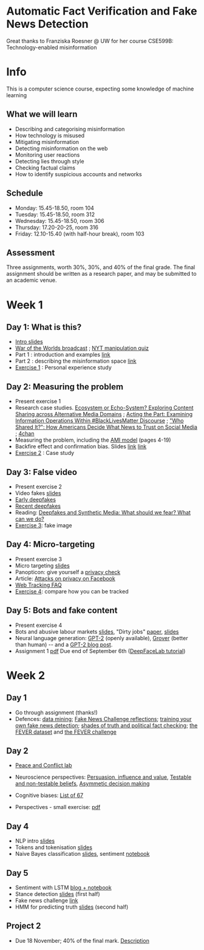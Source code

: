 # Automatic Fact Verification and Fake News Detection

Great thanks to Franziska Roesner @ UW for her course CSE599B: Technology-enabled misinformation

# Info

This is a computer science course, expecting some knowledge of machine learning

## What we will learn
* Describing and categorising misinformation
* How technology is misused
* Mitigating misinformation
* Detecting misinformation on the web
* Monitoring user reactions
* Detecting lies through style
* Checking factual claims
* How to identify suspicious accounts and networks

## Schedule
* Monday: 15.45-18.50, room 104
* Tuesday: 15.45-18.50, room 312
* Wednesday: 15.45-18.50, room 306
* Thursday: 17.20-20-25, room 316
* Friday: 12.10-15.40 (with half-hour break), room 103

## Assessment

Three assignments, worth 30%, 30%, and 40% of the final grade. The final assignment should be written as a research paper, and may be submitted to an academic venue.

# Week 1

## Day 1: What is this?

* [Intro slides](1+intro.pdf)
* [War of the Worlds broadcast](https://www.youtube.com/watch?v=Xs0K4ApWl4g&feature=youtu.be&t=11m01s) ; [NYT manipulation quiz](https://www.nytimes.com/interactive/2018/09/04/technology/facebook-influence-campaigns-quiz.html)
* Part 1 : introduction and examples [link](1-cse599b-18au.pdf)
* Part 2 : describing the misinformation space [link](2-cse599b-18au.pdf)
* [Exercise 1](exercise%201.pdf) : Personal experience study 


## Day 2: Measuring the problem

* Present exercise 1
* Research case studies. [Ecosystem or Echo-System? Exploring Content Sharing across Alternative Media Domains](https://faculty.washington.edu/kstarbi/Starbird-et-al-ICWSM-2018-Echosystem-final.pdf) ; [Acting the Part: Examining Information Operations Within #BlackLivesMatter Discourse](https://faculty.washington.edu/kstarbi/BLM-IRA-Camera-Ready.pdf) ; ["Who Shared It?": How Americans Decide What News to Trust on Social Media](http://mediainsight.org/PDFs/Trust%20Social%20Media%20Experiments%202017/MediaInsight_Social%20Media%20Final.pdf) ; [4chan](http://www.4chan.org)
* Measuring the problem, including the [AMI model](https://rm.coe.int/information-disorder-toward-an-interdisciplinary-framework-for-researc/168076277c) (pages 4-19)
* Backfire effect and confirmation bias. Slides [link](4-cse599b-18au.pdf) [link](5-cse599b-18au.pdf)
* [Exercise 2](exercise%202.pdf) : Case study

## Day 3: False video

* Present exercise 2
* Video fakes [slides](6-cse599b-18au.pdf)
* [Early deepfakes](http://niessnerlab.org/projects/thies2016face.html)
* [Recent deepfakes](https://web.stanford.edu/~zollhoef/papers/SG2018_DeepVideo/page.html)
* Reading: [Deepfakes and Synthetic Media: What should we fear? What can we do?](https://blog.witness.org/2018/07/deepfakes/)
* [Exercise 3](exercise%203.pdf): fake image

## Day 4: Micro-targeting
* Present exercise 3
* Micro targeting [slides](7-cse599b-18au.pdf)
* Panopticon: give yourself a [privacy check](https://panopticlick.eff.org)
* Article: [Attacks on privacy on Facebook](https://arxiv.org/pdf/1803.10099.pdf)
* [Web Tracking FAQ](http://trackingexcavator.cs.washington.edu/faq.html)
* [Exercise 4](exercise%204.pdf): compare how you can be tracked

## Day 5: Bots and fake content
* Present exercise 4
* Bots and abusive labour markets [slides](8-cse599b-18au.pdf), "Dirty jobs" [paper](https://www.usenix.org/legacy/event/sec11/tech/full_papers/Motoyama.pdf), [slides](https://cseweb.ucsd.edu/~dok027/papers/Kim_TopicModeling_Freelance.pdf)
* Neural language generation: [GPT-2](https://openai.com/blog/better-language-models/) (openly available), [Grover](https://arxiv.org/abs/1905.12616) (better than human) -- and a [GPT-2 blog post](https://towardsdatascience.com/openai-gpt-2-understanding-language-generation-through-visualization-8252f683b2f8).
* Assignment 1 [pdf](assignment%201.pdf) Due end of September 6th ([DeepFaceLab tutorial](dfl))

# Week 2

## Day 1
* Go through assignment (thanks!)
* Defences: [data mining](https://arxiv.org/pdf/1708.01967.pdf); [Fake News Challenge reflections](https://arxiv.org/pdf/1806.05180.pdf); [training your own fake news detection](https://towardsdatascience.com/i-trained-fake-news-detection-ai-with-95-accuracy-and-almost-went-crazy-d10589aa57c); [shades of truth and political fact checking](http://www.aclweb.org/anthology/D17-1317); [the FEVER dataset](https://arxiv.org/pdf/1803.05355.pdf) and [the FEVER challenge](https://www.fever.ai)

## Day 2
* [Peace and Conflict lab](https://pcnlab.asc.upenn.edu/)
* Neuroscience perspectives: [Persuasion, influence and value](https://www.annualreviews.org/doi/abs/10.1146/annurev-psych-122216-011821), [Testable and non-testable beliefs](https://journals.plos.org/plosone/article?id=10.1371/journal.pone.0124596),  [Asymmetic decision making](https://pubsonline.informs.org/doi/10.1287/mnsc.2015.2233)

* Cognitive biases: [List of 67](https://www.neurosciencemarketing.com/blog/articles/cognitive-biases-cro.htm)
* Perspectives - small exercise: [pdf](day2-perspectives.pdf)

## Day 4
* NLP intro [slides](1c%20-%20what%20is%20nlp%20-%20details.pdf)
* Tokens and tokenisation [slides](1f%20-%20tokenization.pdf) 
* Naive Bayes classification [slides](2c%20-%20ngrams%20exercise%20(movie%20reviews).pdf), sentiment [notebook](reviews.ipynb) 

## Day 5
* Sentiment with LSTM [blog + notebook](https://machinelearningmastery.com/sequence-classification-lstm-recurrent-neural-networks-python-keras/)
* Stance detection [slides](dast-slides.pdf) (first half)
* Fake news challenge [link](http://www.fakenewschallenge.org/)
* HMM for predicting truth [slides](dast-slides.pdf) (second half)

## Project 2
* Due 18 November; 40% of the final mark. [Description](project2.pdf)

